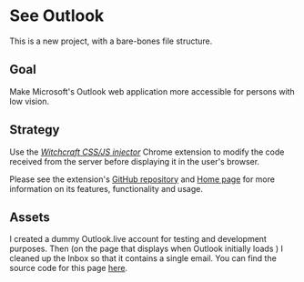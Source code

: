 # See Outlook

This is a new project, with a bare-bones file structure.

## Goal

Make Microsoft's Outlook web application more accessible for persons with low vision.

## Strategy

Use the _[Witchcraft CSS/JS injector](https://chromewebstore.google.com/detail/witchcraft-jscss-injector/hokcepcfcicnhalinladgknhaljndhpc)_ Chrome extension to modify the code received from the server before displaying it in the user's browser.

Please see the extension's [GitHub repository](https://github.com/luciopaiva/witchcraft) and [Home page](https://luciopaiva.com/witchcraft/) for more information on its features, functionality and usage.

## Assets

I created a dummy Outlook.live account for testing and development purposes. Then (on the page that displays when Outlook initially loads ) I cleaned up the Inbox so that it contains a single email. You can find the source code for this page [here](./public/assets/initial-page-source.txt).
